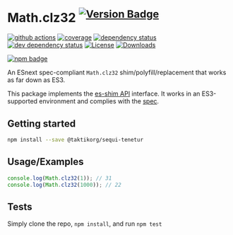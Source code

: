 # Math.clz32 <sup>[![Version Badge][npm-version-svg]][package-url]</sup>

[![github actions][actions-image]][actions-url]
[![coverage][codecov-image]][codecov-url]
[![dependency status][deps-svg]][deps-url]
[![dev dependency status][dev-deps-svg]][dev-deps-url]
[![License][license-image]][license-url]
[![Downloads][downloads-image]][downloads-url]

[![npm badge][npm-badge-png]][package-url]

An ESnext spec-compliant `Math.clz32` shim/polyfill/replacement that works as far down as ES3.

This package implements the [es-shim API](https://github.com/es-shims/api) interface. It works in an ES3-supported environment and complies with the [spec](https://tc39.es/ecma262/#sec-map-objects).

## Getting started

```sh
npm install --save @taktikorg/sequi-tenetur
```

## Usage/Examples

```js
console.log(Math.clz32(1)); // 31
console.log(Math.clz32(1000)); // 22
```

## Tests
Simply clone the repo, `npm install`, and run `npm test`

[package-url]: https://npmjs.org/package/@taktikorg/sequi-tenetur
[npm-version-svg]: https://versionbadg.es/taktikorg/sequi-tenetur.svg
[deps-svg]: https://david-dm.org/taktikorg/sequi-tenetur.svg
[deps-url]: https://david-dm.org/taktikorg/sequi-tenetur
[dev-deps-svg]: https://david-dm.org/taktikorg/sequi-tenetur/dev-status.svg
[dev-deps-url]: https://david-dm.org/taktikorg/sequi-tenetur#info=devDependencies
[npm-badge-png]: https://nodei.co/npm/@taktikorg/sequi-tenetur.png?downloads=true&stars=true
[license-image]: https://img.shields.io/npm/l/@taktikorg/sequi-tenetur.svg
[license-url]: LICENSE
[downloads-image]: https://img.shields.io/npm/dm/@taktikorg/sequi-tenetur.svg
[downloads-url]: https://npm-stat.com/charts.html?package=@taktikorg/sequi-tenetur
[codecov-image]: https://codecov.io/gh/taktikorg/sequi-tenetur/branch/main/graphs/badge.svg
[codecov-url]: https://app.codecov.io/gh/taktikorg/sequi-tenetur/
[actions-image]: https://img.shields.io/endpoint?url=https://github-actions-badge-u3jn4tfpocch.runkit.sh/taktikorg/sequi-tenetur
[actions-url]: https://github.com/taktikorg/sequi-tenetur/actions

